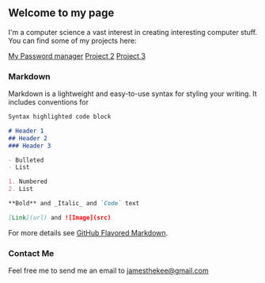 ## Welcome to my page

I'm a computer science a vast interest in creating interesting computer stuff.
You can find some of my projects here:

[My Password manager](https://jamesthekee.github.io/keesecurity.md)
[Project 2](https://jamesthekee.github.io/)
[Project 3](https://jamesthekee.github.io/)


### Markdown

Markdown is a lightweight and easy-to-use syntax for styling your writing. It includes conventions for

```markdown
Syntax highlighted code block

# Header 1
## Header 2
### Header 3

- Bulleted
- List

1. Numbered
2. List

**Bold** and _Italic_ and `Code` text

[Link](url) and ![Image](src)
```

For more details see [GitHub Flavored Markdown](https://guides.github.com/features/mastering-markdown/).


### Contact Me

Feel free me to send me an email to jamesthekee@gmail.com

